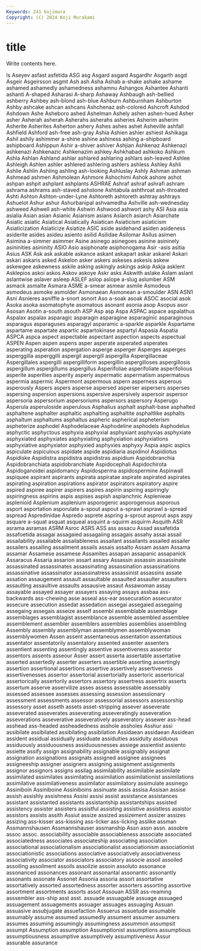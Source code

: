 ```yaml
---
Keywords: 241 kojimura
Copyright: (C) 2024 Koji Murakami
---
```


# title

Write contents here.



ls
Aseyev asfast asfetida ASG asg Asgard asgard Asgardhr Asgarth asgd
Asgeir Asgeirsson asgmt Ash ash Asha Ashab a-shake ashake ashame
ashamed ashamedly ashamedness ashamnu Ashangos Ashantee Ashanti ashanti A-shaped Asharasi
A-sharp Ashaway Ashbaugh ash-bellied ashberry Ashbey ash-blond ash-blue Ashburn Ashburnham
Ashburton Ashby ashcake ashcan ashcans Ashchenaz ash-colored Ashcroft Ashdod Ashdown
Ashe Asheboro ashed Ashelman Ashely ashen ashen-hued Asher asher Asherah
asherah Asherahs asherahs asheries Asherim asherim Asherite Asherites Asherton ashery
Ashes ashes ashet Asheville ashfall Ashfield Ashford ash-free ash-gray Ashia
Ashien ashier ashiest Ashikaga Ashil ashily ashimmer a-shine ashine ashiness
ashing a-shipboard ashipboard Ashippun Ashir a-shiver ashiver Ashjian Ashkenaz Ashkenazi
ashkenazi Ashkenazic Ashkenazim ashkey Ashkhabad ashkoko Ashkum Ashla Ashlan Ashland
ashlar ashlared ashlaring ashlars ash-leaved Ashlee Ashleigh Ashlen ashler ashlered
ashlering ashlers ashless Ashley Ashli Ashlie Ashlin Ashling ashling ash-looking
Ashluslay Ashly Ashman ashman Ashmead ashmen Ashmolean Ashmore Ashochimi Ashok
ashore ashot ashpan ashpit ashplant ashplants ASHRAE Ashraf ashraf ashrafi
ashram ashrama ashrams ash-staved ashstone Ashtabula ashthroat ash-throated Ashti Ashton
Ashton-under-Lyne Ashtoreth ashtoreth ashtray ashtrays Ashuelot Ashur ashur Ashurbanipal ashvamedha
Ashville ash-wednesday ashweed Ashwell ash-white Ashwin Ashwood ashwort ashy ASI
Asia asia asialia Asian asian Asianic Asianism asians Asiarch asiarch
Asiarchate Asiatic asiatic Asiatical Asiatically Asiatican Asiaticism asiaticism Asiaticization Asiaticize
Asiatize ASIC aside asidehand asiden asideness asiderite asides asideu asiento
asilid Asilidae Asilomar Asilus asimen Asimina a-simmer asimmer Asine asinego
asinegoes asinine asininely asininities asininity ASIO Asio asiphonate asiphonogama Asir
-asis asitia Asius ASK Ask ask askable askance askant askapart
askar askarel Askari askari askaris asked Askelon asker askers askeses
askesis askew askewgee askewness askile asking askingly askings askip Askja
asklent Asklepios askoi askos Askov askoye Askr asks Askwith aslake
Aslam aslant aslantwise aslaver asleep ASLEF aslop aslope a-slug aslumber
ASM asmack asmalte Asmara ASME a-smear asmear asmile Asmodeus asmodeus
asmoke asmolder Asmonaean Asmonean a-smoulder ASN ASN1 Asni Asnieres asniffle
a-snort asnort Aso a-soak asoak ASOC asocial asok Asoka asoka
asomatophyte asomatous asonant asonia asop Asopus asor Asosan Asotin a-south
asouth ASP Asp asp Aspa ASPAC aspace aspalathus Aspalax aspalax
asparagic asparagin asparagine asparaginic asparaginous asparagus asparaguses asparagyl asparamic a-sparkle
asparkle Aspartame aspartame aspartate aspartic aspartokinase aspartyl Aspasia Aspatia ASPCA
aspca aspect aspectable aspectant aspection aspects aspectual ASPEN Aspen aspen
aspens asper asperate asperated asperates asperating asperation aspergation asperge asperger
Asperges asperges asperggilla asperggilli aspergil aspergill aspergilla Aspergillaceae Aspergillales aspergilli
aspergilliform aspergillin aspergilloses aspergillosis aspergillum aspergillums aspergillus Asperifoliae asperifoliate asperifolious
asperite asperities asperity asperly aspermatic aspermatism aspermatous aspermia aspermic Aspermont
aspermous aspern asperness asperous asperously Aspers aspers asperse aspersed asperser
aspersers asperses aspersing aspersion aspersions aspersive aspersively aspersoir aspersor aspersoria
aspersorium aspersoriums aspersors aspersory Asperugo Asperula asperuloside asperulous Asphalius asphalt
asphalt-base asphalted asphaltene asphalter asphaltic asphalting asphaltite asphaltlike asphalts asphaltum
asphaltums asphaltus aspheric aspherical aspheterism aspheterize asphodel Asphodelaceae Asphodeline asphodels
Asphodelus asphyctic asphyctous asphyxia asphyxial asphyxiant asphyxias asphyxiate asphyxiated asphyxiates
asphyxiating asphyxiation asphyxiations asphyxiative asphyxiator asphyxied asphyxies asphyxy Aspia aspic
aspics aspiculate aspiculous aspidate aspide aspidiaria aspidinol Aspidiotus Aspidiske Aspidistra
aspidistra aspidistras aspidium Aspidobranchia Aspidobranchiata aspidobranchiate Aspidocephali Aspidochirota Aspidoganoidei aspidomancy
Aspidosperma aspidospermine Aspinwall aspiquee aspirant aspirants aspirata aspiratae aspirate aspirated
aspirates aspirating aspiration aspirations aspirator aspirators aspiratory aspire aspired aspiree
aspirer aspirers aspires aspirin aspiring aspiringly aspiringness aspirins aspis aspises
aspish asplanchnic Asplenieae asplenioid Asplenium asplenium asporogenic asporogenous asporous asport
asportation asporulate a-spout aspout a-sprawl asprawl a-spread aspread Aspredinidae Aspredo
asprete aspring a-sprout asprout asps aspy asquare a-squat asquat asqueal
asquint a-squirm asquirm Asquith ASR asrama asramas ASRM Asroc ASRS
ASS ass assacu Assad assafetida assafoetida assagai assagaied assagaiing assagais
assahy assai assail assailability assailable assailableness assailant assailants assailed assailer
assailers assailing assailment assails assais assalto Assam assam Assama assamar
Assamese assamese Assamites assapan assapanic assapanick Assaracus Assaria assarion assart
assary Assassin assassin assassinate assassinated assassinates assassinating assassination assassinations assassinative
assassinator assassinatress assassinist assassins assate assation assaugement assault assaultable assaulted
assaulter assaulters assaulting assaultive assaults assausive assaut Assawoman assay assayable
assayed assayer assayers assaying assays assbaa ass-backwards ass-chewing asse asseal
ass-ear assecuration assecurator assecure assecution assedat assedation assegai assegaied assegaiing
assegaing assegais asseize asself assembl assemblable assemblage assemblages assemblagist assemblance
assemble assembled assemblee assemblement assembler assemblers assembles assemblies assembling Assembly
assembly assemblyman assemblymen assemblywoman assemblywomen Assen assent assentaneous assentation assentatious
assentator assentatorily assentatory assented assenter assenters assentient assenting assentingly assentive
assentiveness assentor assentors assents asseour Asser assert asserta assertable assertative
asserted assertedly asserter asserters assertible asserting assertingly assertion assertional assertions
assertive assertively assertiveness assertivenesses assertor assertorial assertorially assertoric assertorical assertorically
assertorily assertors assertory assertress assertrix asserts assertum asserve asservilize asses
assess assessable assessably assessed assessee assesses assessing assession assessionary assessment
assessments assessor assessorial assessors assessorship assessory asset asseth assets asset-stripping
assever asseverate asseverated asseverates asseverating asseveratingly asseveration asseverations asseverative asseveratively
asseveratory assewer ass-head asshead ass-headed assheadedness asshole assholes Asshur assi
assibilate assibilated assibilating assibilation Assidaean assidaean Assidean assident assidual assidually
assiduate assiduities assiduity assiduous assiduously assiduousness assiduousnesses assiege assientist assiento
assiette assify assign assignability assignable assignably assignat assignation assignations assignats
assigned assignee assignees assigneeship assigner assigners assigning assignment assignments assignor
assignors assigns assilag assimilability assimilable assimilate assimilated assimilates assimilating assimilation
assimilationist assimilations assimilative assimilativeness assimilator assimilatory assimulate assinego Assiniboin Assiniboine
Assiniboins assinuate assis assisa Assisan assise assish assishly assishness Assisi
assisi assist assistance assistances assistant assistanted assistants assistantship assistantships assisted
assistency assister assisters assistful assisting assistive assistless assistor assistors assists
assith Assiut assize assized assizement assizer assizes assizing ass-kisser ass-kissing
ass-licker ass-licking asslike assman Assmannshausen Assmannshauser assmanship Assn assn assn.
assobre assoc assoc. associability associable associableness associate associated associatedness associates
associateship associating association associational associationalism associationalist associationism associationist associationistic associations
associative associatively associativeness associativity associator associators associatory associe assoil assoiled
assoiling assoilment assoils assoilzie assoin assoluto assonance assonanced assonances assonant
assonantal assonantic assonantly assonants assonate Assonet Assonia assoria assort assortative
assortatively assorted assortedness assorter assorters assorting assortive assortment assortments assorts
assot Assouan ASSR ass-reaming asssembler ass-ship asst asst. assuade assuagable
assuage assuaged assuagement assuagements assuager assuages assuaging Assuan assuasive assubjugate
assuefaction Assuerus assuetude assumable assumably assume assumed assumedly assument assumer
assumers assumes assuming assumingly assumingness assummon assumpsit assumpt Assumption assumption
Assumptionist assumptions assumptious assumptiousness assumptive assumptively assumptiveness Assur assurable assurance
